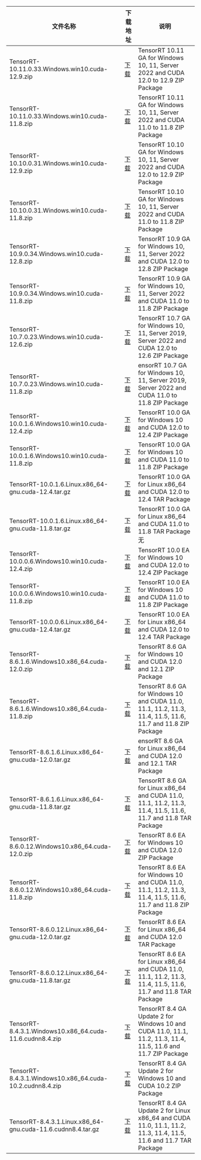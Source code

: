 <table>
<thead><tr><th>文件名称</th><th>下载地址</th><th>说明</th></tr></thead>
<tbody>
  <tr><td>TensorRT-10.11.0.33.Windows.win10.cuda-12.9.zip</td><td><a href="https://mbd.pub/o/bread/YZWUlZ5wZQ==">下载</a></td><td>TensorRT 10.11 GA for Windows 10, 11, Server 2022 and CUDA 12.0 to 12.9 ZIP Package</td></tr>
<tr><td>TensorRT-10.11.0.33.Windows.win10.cuda-11.8.zip</td><td><a href="https://mbd.pub/o/bread/YZWUlZ5wZA==">下载</a></td><td>TensorRT 10.11 GA for Windows 10, 11, Server 2022 and CUDA 11.0 to 11.8 ZIP Package</td></tr>
<tr><td>TensorRT-10.10.0.31.Windows.win10.cuda-12.9.zip</td><td><a href="https://mbd.pub/o/bread/YZWUlZxyag==">下载</a></td><td>TensorRT 10.10 GA for Windows 10, 11, Server 2022 and CUDA 12.0 to 12.9 ZIP Package</td></tr>
<tr><td>TensorRT-10.10.0.31.Windows.win10.cuda-11.8.zip</td><td><a href="https://mbd.pub/o/bread/YZWUlZxyaw==">下载</a></td><td>TensorRT 10.10 GA for Windows 10, 11, Server 2022 and CUDA 11.0 to 11.8 ZIP Package</td></tr>
<tr><td>TensorRT-10.9.0.34.Windows.win10.cuda-12.8.zip</td><td><a href="https://mbd.pub/o/bread/YZWUlZxybA==">下载</a></td><td>TensorRT 10.9 GA for Windows 10, 11, Server 2022 and CUDA 12.0 to 12.8 ZIP Package</td></tr>
<tr><td>TensorRT-10.9.0.34.Windows.win10.cuda-11.8.zip</td><td><a href="https://mbd.pub/o/bread/YZWUlZxybQ==">下载</a></td><td>TensorRT 10.9 GA for Windows 10, 11, Server 2022 and CUDA 11.0 to 11.8 ZIP Package</td></tr>
<tr><td>TensorRT-10.7.0.23.Windows.win10.cuda-12.6.zip</td><td><a href="https://mbd.pub/o/bread/YZWUlZxyaA==">下载</a></td><td>TensorRT 10.7 GA for Windows 10, 11, Server 2019, Server 2022 and CUDA 12.0 to 12.6 ZIP Package</td></tr>
<tr><td>TensorRT-10.7.0.23.Windows.win10.cuda-11.8.zip</td><td><a href="https://mbd.pub/o/bread/YZWUlZxyaQ==">下载</a></td><td>ensorRT 10.7 GA for Windows 10, 11, Server 2019, Server 2022 and CUDA 11.0 to 11.8 ZIP Package</td></tr>
<tr><td>TensorRT-10.0.1.6.Windows10.win10.cuda-12.4.zip</td><td><a href="https://mbd.pub/o/bread/YZWUlZxwbQ==">下载</a></td><td>TensorRT 10.0 GA for Windows 10 and CUDA 12.0 to 12.4 ZIP Package</td></tr>
<tr><td>TensorRT-10.0.1.6.Windows10.win10.cuda-11.8.zip</td><td><a href="https://mbd.pub/o/bread/YZWUlZxxbA==">下载</a></td><td>TensorRT 10.0 GA for Windows 10 and CUDA 11.0 to 11.8 ZIP Package</td></tr>
<tr><td>TensorRT-10.0.1.6.Linux.x86_64-gnu.cuda-12.4.tar.gz</td><td><a href="https://mbd.pub/o/bread/YZWUlZxwaQ==">下载</a></td><td>TensorRT 10.0 GA for Linux x86_64 and CUDA 12.0 to 12.4 TAR Package</td></tr>
<tr><td>TensorRT-10.0.1.6.Linux.x86_64-gnu.cuda-11.8.tar.gz</td><td><a href="https://mbd.pub/o/bread/YZWUlZxwaA==">下载</a></td><td>TensorRT 10.0 GA for Linux x86_64 and CUDA 11.0 to 11.8 TAR Package无</td></tr>
<tr><td>TensorRT-10.0.0.6.Windows10.win10.cuda-12.4.zip</td><td><a href="https://mbd.pub/o/bread/YZWUlZxwag==">下载</a></td><td>TensorRT 10.0 EA for Windows 10 and CUDA 12.0 to 12.4 ZIP Package</td></tr>
<tr><td>TensorRT-10.0.0.6.Windows10.win10.cuda-11.8.zip</td><td><a href="https://mbd.pub/o/bread/YZWUlZxxaA==">下载</a></td><td>TensorRT 10.0 EA for Windows 10 and CUDA 11.0 to 11.8 ZIP Package</td></tr>
<tr><td>TensorRT-10.0.0.6.Linux.x86_64-gnu.cuda-12.4.tar.gz</td><td><a href="https://mbd.pub/o/bread/YZWUlZxxZQ==">下载</a></td><td>TensorRT 10.0 EA for Linux x86_64 and CUDA 12.0 to 12.4 TAR Package</td></tr>
<tr><td>TensorRT-8.6.1.6.Windows10.x86_64.cuda-12.0.zip</td><td><a href="https://mbd.pub/o/bread/YZWUlZxxaQ==">下载</a></td><td>TensorRT 8.6 GA for Windows 10 and CUDA 12.0 and 12.1 ZIP Package</td></tr>
<tr><td>TensorRT-8.6.1.6.Windows10.x86_64.cuda-11.8.zip</td><td><a href="https://mbd.pub/o/bread/YZWUlZxxag==">下载</a></td><td>TensorRT 8.6 GA for Windows 10 and CUDA 11.0, 11.1, 11.2, 11.3, 11.4, 11.5, 11.6, 11.7 and 11.8 ZIP Package</td></tr>
<tr><td>TensorRT-8.6.1.6.Linux.x86_64-gnu.cuda-12.0.tar.gz</td><td><a href="https://mbd.pub/o/bread/YZWUlZxwbA==">下载</a></td><td>ensorRT 8.6 GA for Linux x86_64 and CUDA 12.0 and 12.1 TAR Package</td></tr>
<tr><td>TensorRT-8.6.1.6.Linux.x86_64-gnu.cuda-11.8.tar.gz</td><td><a href="https://mbd.pub/o/bread/YZWUlZxxZg==">下载</a></td><td>TensorRT 8.6 GA for Linux x86_64 and CUDA 11.0, 11.1, 11.2, 11.3, 11.4, 11.5, 11.6, 11.7 and 11.8 TAR Package</td></tr>
<tr><td>TensorRT-8.6.0.12.Windows10.x86_64.cuda-12.0.zip</td><td><a href="https://mbd.pub/o/bread/YZWUlZxxZw==">下载</a></td><td>TensorRT 8.6 EA for Windows 10 and CUDA 12.0 ZIP Package</td></tr>
<tr><td>TensorRT-8.6.0.12.Windows10.x86_64.cuda-11.8.zip</td><td><a href="https://mbd.pub/o/bread/YZWUlZxxZA==">下载</a></td><td>TensorRT 8.6 EA for Windows 10 and CUDA 11.0, 11.1, 11.2, 11.3, 11.4, 11.5, 11.6, 11.7 and 11.8 ZIP Package</td></tr>
<tr><td>TensorRT-8.6.0.12.Linux.x86_64-gnu.cuda-12.0.tar.gz</td><td><a href="https://mbd.pub/o/bread/YZWUlZxxbQ==">下载</a></td><td>TensorRT 8.6 EA for Linux x86_64 and CUDA 12.0 TAR Package</td></tr>
<tr><td>TensorRT-8.6.0.12.Linux.x86_64-gnu.cuda-11.8.tar.gz</td><td><a href="https://mbd.pub/o/bread/YZWUlZxxaw==">下载</a></td><td>TensorRT 8.6 EA for Linux x86_64 and CUDA 11.0, 11.1, 11.2, 11.3, 11.4, 11.5, 11.6, 11.7 and 11.8 TAR Package</td></tr>
<tr><td>TensorRT-8.4.3.1.Windows10.x86_64.cuda-11.6.cudnn8.4.zip</td><td><a href="https://mbd.pub/o/bread/YZWUlZxwZw==">下载</a></td><td>TensorRT 8.4 GA Update 2 for Windows 10 and CUDA 11.0, 11.1, 11.2, 11.3, 11.4, 11.5, 11.6 and 11.7 ZIP Package</td></tr>
<tr><td>TensorRT-8.4.3.1.Windows10.x86_64.cuda-10.2.cudnn8.4.zip</td><td><a href="https://mbd.pub/o/bread/YZWUlZxwaw==">下载</a></td><td>TensorRT 8.4 GA Update 2 for Windows 10 and CUDA 10.2 ZIP Package</td></tr>
<tr><td>TensorRT-8.4.3.1.Linux.x86_64-gnu.cuda-11.6.cudnn8.4.tar.gz</td><td><a href="https://mbd.pub/o/bread/YZWUlZxwZg==">下载</a></td><td>TensorRT 8.4 GA Update 2 for Linux x86_64 and CUDA 11.0, 11.1, 11.2, 11.3, 11.4, 11.5, 11.6 and 11.7 TAR Package</td></tr>

</tbody>
</table>

